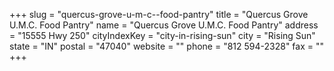 +++
slug = "quercus-grove-u-m-c--food-pantry"
title = "Quercus Grove U.M.C. Food Pantry"
name = "Quercus Grove U.M.C. Food Pantry"
address = "15555 Hwy 250"
cityIndexKey = "city-in-rising-sun"
city = "Rising Sun"
state = "IN"
postal = "47040"
website = ""
phone = "812 594-2328"
fax = ""
+++
